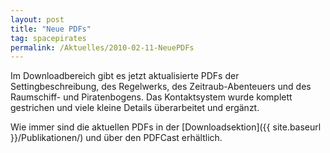 ```yaml
---
layout: post
title: "Neue PDFs"
tag: spacepirates
permalink: /Aktuelles/2010-02-11-NeuePDFs
---
```


Im Downloadbereich gibt es jetzt aktualisierte PDFs der Settingbeschreibung, des Regelwerks, des Zeitraub-Abenteuers und des Raumschiff- und Piratenbogens. Das Kontaktsystem wurde komplett gestrichen und viele kleine Details überarbeitet und ergänzt.

Wie immer sind die aktuellen PDFs in der [Downloadsektion]({{ site.baseurl }}/Publikationen/) und über den PDFCast erhältlich.
